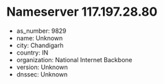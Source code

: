 # Nameserver 117.197.28.80

* as_number: 9829
* name: Unknown
* city: Chandigarh
* country: IN
* organization: National Internet Backbone
* version: Unknown
* dnssec: Unknown
